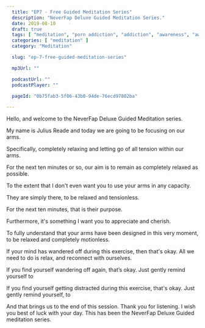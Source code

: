 ```yaml
---
  title: "EP7 - Free Guided Meditation Series"
  description: "NeverFap Deluxe Guided Meditation Series."
  date: 2019-08-10
  draft: true
  tags: [ "meditation", "porn addiction", "addiction", "awareness", "awareness exercises", "perspective", "nofap", "neverfap", "neverfap deluxe" ]
  categories: [ "meditation" ]
  category: "Meditation"

  slug: "ep-7-free-guided-meditation-series"

  mp3Url: ""

  podcastUrl: ""
  podcastPlayer: ""

  pageId: "0b75fab3-5f06-43b0-94de-76ecd97802ba"

---
```


<!-- relaxed -->

Hello, and welcome to the NeverFap Deluxe Guided Meditation series.

My name is Julius Reade and today we are going to be focusing on our arms.

Specifically, completely relaxing and letting go of all tension within our arms.

For the next ten minutes or so, our aim is to remain as completely relaxed as possible.

To the extent that I don't even want you to use your arms in any capacity.

They are simply there, to be relaxed and tensionless.

For the next ten minutes, that is their purpose.

Furthermore, it's something I want you to appreciate and cherish.

To fully understand that your arms have been designed in this very moment, to be relaxed and completely motionless.






If your mind has wandered off during this exercise, then that's okay. All we need to do is relax, and reconnect with ourselves.


If you find yourself wandering off again, that’s okay. Just gently remind yourself to


If you find yourself getting distracted during this exercise, that's okay. Just gently remind yourself, to


And that brings us to the end of this session. Thank you for listening. I wish you best of luck with your day. This has been the NeverFap Deluxe Guided meditation series.
